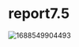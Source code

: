 # report7.5
![1688549904493](https://github.com/dllchiuko/report7.5/assets/136559394/b8e8684d-81cb-4f2c-ac7f-84e253383180)
